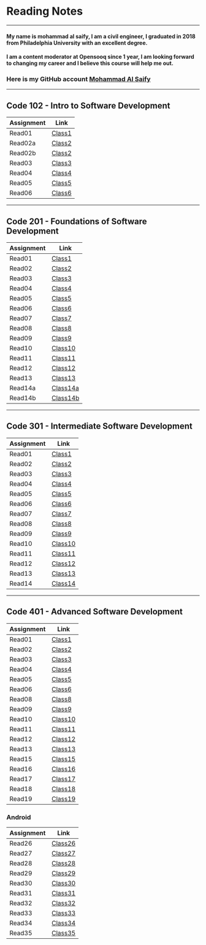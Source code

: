 # Reading Notes
---

#### My name is mohammad al saify, I am a civil engineer, I graduated in 2018 from Philadelphia University with an excellent degree.
#### I am a content moderator at Opensooq since 1 year, I am looking forward to changing my career and I believe this course will help me out.
### Here is my GitHub account [Mohammad Al Saify](https://github.com/saify96)

---
## Code 102 - Intro to Software Development

Assignment | Link
------------ | -------------
Read01 | [Class1](102/read01.md)
Read02a | [Class2](102/read02a.md)
Read02b | [Class2](102/read02b.md)
Read03  | [Class3](102/read03.md)
Read04  | [Class4](102/read04.md)
Read05  | [Class5](102/read05.md)
Read06  | [Class6](102/sread06.md)

---

## Code 201 - Foundations of Software Development

Assignment | Link
-------------- | ---------------
Read01 | [Class1](201/class01.md)
Read02 | [Class2](201/class02.md)
Read03|  [Class3](201/class03.md)
Read04  | [Class4](201/class04.md)
Read05  | [Class5](201/read05.md)
Read06 | [Class6](201/class06.md)
Read07 | [Class7](201/class07.md)
Read08 | [Class8](201/class08.md)
Read09 |[Class9](201/class09.md)
Read10 | [Class10](201/class10.md)
Read11 | [Class11](201/class11.md)
Read12 | [Class12](201/class12.md)
Read13 | [Class13](201/class13.md)
Read14a | [Class14a](201/class14a.md)
Read14b | [Class14b](201/class14b.md)

---

## Code 301 - Intermediate Software Development

Assignment | Link
-------------- | ---------------
Read01 | [Class1](301/class01.md)
Read02 | [Class2](301/class02.md)
Read03 | [Class3](301/class03.md)
Read04 | [Class4](301/class04.md)
Read05 | [Class5](301/class05.md)
Read06 | [Class6](301/class06.md)
Read07 | [Class7](301/class07.md)
Read08 | [Class8](301/class08.md)
Read09 | [Class9](301/class09.md)
Read10 | [Class10](301/class10.md)
Read11 | [Class11](301/class11.md)
Read12 | [Class12](301/class12.md)
Read13 | [Class13](301/class13.md)
Read14 | [Class14](301/class14.md)

---

## Code 401 - Advanced Software Development

Assignment | Link
-------------- | ---------------
Read01 | [Class1](401/class01.md)
Read02 | [Class2](401/class02.md)
Read03 | [Class3](401/class03.md)
Read04 | [Class4](401/class04.md)
Read05 | [Class5](401/class05.md)
Read06 | [Class6](401/class06.md)
Read08 | [Class8](401/class08.md)
Read09 | [Class9](401/class09.md)
Read10 | [Class10](401/class10.md)
Read11 | [Class11](401/class11.md)
Read12 | [Class12](401/class12.md)
Read13 | [Class13](401/class13.md)
Read15 | [Class15](401/class15.md)
Read16 | [Class16](401/class16.md)
Read17 | [Class17](401/class17.md)
Read18 | [Class18](401/class18.md)
Read19 | [Class19](401/class19.md)

### Android

Assignment | Link
-------------- | ---------------
Read26 | [Class26](401/android/class01.md)
Read27 | [Class27](401/android/class02.md)
Read28 | [Class28](401/android/class03.md)
Read29 | [Class29](401/android/class04.md)
Read30 | [Class30](401/android/class05.md)
Read31 | [Class31](401/android/class06.md)
Read32 | [Class32](401/android/class07.md)
Read33 | [Class33](401/android/class08.md)
Read34 | [Class34](401/android/class09.md)
Read35 | [Class35](401/android/class10.md)
